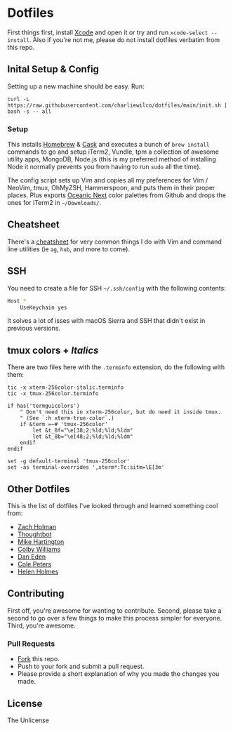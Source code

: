 # Dotfiles

First things first, install [Xcode](https://developer.apple.com/xcode/) and open it or try and run `xcode-select --install`. Also if you're not me, please do not install dotfiles verbatim from this repo.

## Inital Setup & Config

Setting up a new machine should be easy. Run:

```Shell
curl -L https://raw.githubusercontent.com/charliewilco/dotfiles/main/init.sh | bash -s -- all
```

### Setup

This installs [Homebrew](http://brew.sh/) & [Cask](http://caskroom.io/) and executes a bunch of `brew install` commands to go and setup iTerm2, Vundle, tpm a collection of awesome utility apps, MongoDB, Node.js (this is my preferred method of installing Node it normally prevents you from having to run `sudo` all the time).

The config script sets up Vim and copies all my preferences for Vim / NeoVim, tmux, OhMyZSH, Hammerspoon, and puts them in their proper places. Plus exports [Oceanic Next](https://github.com/mhartington/oceanic-next-iterm) color palettes from Github and drops the ones for iTerm2 in `~/Downloads/`.

## Cheatsheet

There's a [cheatsheet](https://github.com/charliewilco/dotfiles/blob/master/cheatsheet.md) for very common things I do with Vim and command line utilities (ie `ag`, `hub`, and more to come).

## SSH

You need to create a file for SSH `~/.ssh/config` with the following contents:

```sh
Host *
    UseKeychain yes
```

It solves a lot of isses with macOS Sierra and SSH that didn't exist in previous versions.

## tmux colors + _Italics_

There are two files here with the `.terminfo` extension, do the following with them:

```shell
tic -x xterm-256color-italic.terminfo
tic -x tmux-256color.terminfo
```

```vim
if has('termguicolors')
	" Don't need this in xterm-256color, but do need it inside tmux.
	" (See `:h xterm-true-color`.)
	if &term =~# 'tmux-256color'
		let &t_8f="\e[38;2;%ld;%ld;%ldm"
		let &t_8b="\e[48;2;%ld;%ld;%ldm"
	endif
endif
```

```tmux
set -g default-terminal 'tmux-256color'
set -as terminal-overrides ',xterm*:Tc:sitm=\E[3m'
```

## Other Dotfiles

This is the list of dotfiles I've looked through and learned something cool from:

- [Zach Holman](https://github.com/holman/dotfiles)
- [Thoughtbot](https://github.com/thoughtbot/dotfiles)
- [Mike Hartington](https://github.com/mhartington/dotfiles)
- [Colby Williams](https://github.com/colbycheeze/dotfiles)
- [Dan Eden](https://github.com/daneden/dotfiles)
- [Cole Peters](https://github.com/colepeters/dotfiles)
- [Helen Holmes](https://github.com/helenvholmes/dotfiles)

## Contributing

First off, you're awesome for wanting to contribute. Second, please take a second to go over a few things to make this process simpler for everyone. Third, you're awesome.

### Pull Requests

- [Fork](https://github.com/charliewilco/dotfiles#fork-destination-box) this repo.
- Push to your fork and submit a pull request.
- Please provide a short explanation of why you made the changes you made.

## License

The Unlicense
